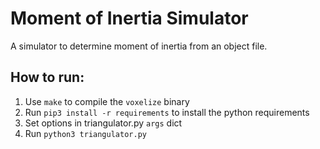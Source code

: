 # Moment of Inertia Simulator
A simulator to determine moment of inertia from an object file.

## How to run:

1. Use ``make`` to compile the ``voxelize`` binary
2. Run ``pip3 install -r requirements`` to install the python requirements
3. Set options in triangulator.py ``args`` dict
3. Run ``python3 triangulator.py`` 
